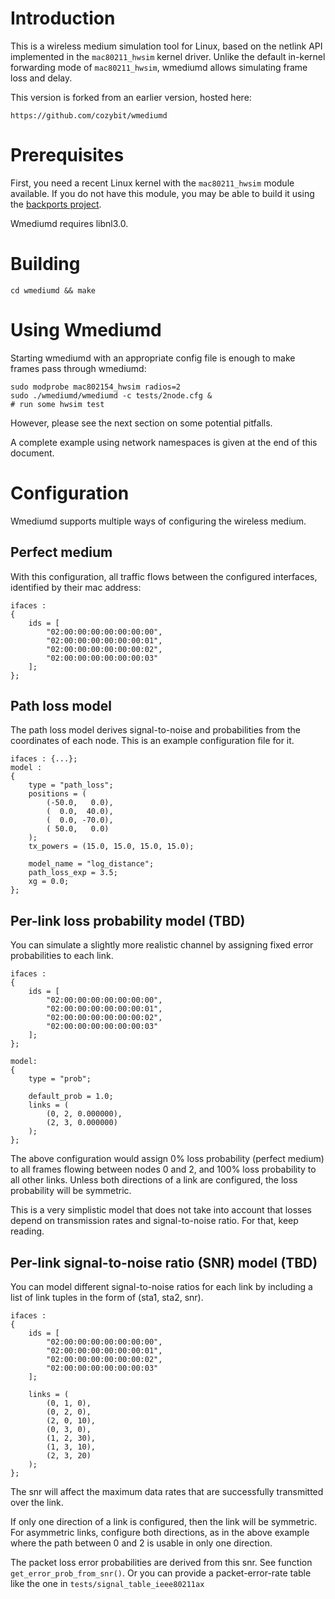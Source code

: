 # Introduction

This is a wireless medium simulation tool for Linux, based on the netlink API
implemented in the `mac80211_hwsim` kernel driver.  Unlike the default in-kernel
forwarding mode of `mac80211_hwsim`, wmediumd allows simulating frame loss and
delay.

This version is forked from an earlier version, hosted here:

    https://github.com/cozybit/wmediumd

# Prerequisites

First, you need a recent Linux kernel with the `mac80211_hwsim` module
available.  If you do not have this module, you may be able to build it using
the [backports project](https://backports.wiki.kernel.org/index.php/Main_Page).

Wmediumd requires libnl3.0.

# Building
```
cd wmediumd && make
```

# Using Wmediumd

Starting wmediumd with an appropriate config file is enough to make frames
pass through wmediumd:
```
sudo modprobe mac802154_hwsim radios=2
sudo ./wmediumd/wmediumd -c tests/2node.cfg &
# run some hwsim test
```
However, please see the next section on some potential pitfalls.

A complete example using network namespaces is given at the end of
this document.

# Configuration

Wmediumd supports multiple ways of configuring the wireless medium.

## Perfect medium

With this configuration, all traffic flows between the configured interfaces, identified by their mac address:

```
ifaces :
{
	ids = [
		"02:00:00:00:00:00:00:00",
		"02:00:00:00:00:00:00:01",
		"02:00:00:00:00:00:00:02",
		"02:00:00:00:00:00:00:03"
	];
};
```

## Path loss model

The path loss model derives signal-to-noise and probabilities from the
coordinates of each node.  This is an example configuration file for it.

```
ifaces : {...};
model :
{
	type = "path_loss";
	positions = (
		(-50.0,   0.0),
		(  0.0,  40.0),
		(  0.0, -70.0),
		( 50.0,   0.0)
	);
	tx_powers = (15.0, 15.0, 15.0, 15.0);

	model_name = "log_distance";
	path_loss_exp = 3.5;
	xg = 0.0;
};
```

## Per-link loss probability model (TBD)

You can simulate a slightly more realistic channel by assigning fixed error
probabilities to each link.

```
ifaces :
{
	ids = [
		"02:00:00:00:00:00:00:00",
		"02:00:00:00:00:00:00:01",
		"02:00:00:00:00:00:00:02",
		"02:00:00:00:00:00:00:03"
	];
};

model:
{
	type = "prob";

	default_prob = 1.0;
	links = (
		(0, 2, 0.000000),
		(2, 3, 0.000000)
	);
};
```

The above configuration would assign 0% loss probability (perfect medium) to
all frames flowing between nodes 0 and 2, and 100% loss probability to all
other links.  Unless both directions of a link are configured, the loss
probability will be symmetric.

This is a very simplistic model that does not take into account that losses
depend on transmission rates and signal-to-noise ratio.  For that, keep reading.

## Per-link signal-to-noise ratio (SNR) model (TBD)

You can model different signal-to-noise ratios for each link by including a
list of link tuples in the form of (sta1, sta2, snr).

```
ifaces :
{
	ids = [
		"02:00:00:00:00:00:00:00",
		"02:00:00:00:00:00:00:01",
		"02:00:00:00:00:00:00:02",
		"02:00:00:00:00:00:00:03"
	];

	links = (
		(0, 1, 0),
		(0, 2, 0),
		(2, 0, 10),
		(0, 3, 0),
		(1, 2, 30),
		(1, 3, 10),
		(2, 3, 20)
	);
};
```
The snr will affect the maximum data rates that are successfully transmitted
over the link.

If only one direction of a link is configured, then the link will be
symmetric.  For asymmetric links, configure both directions, as in the
above example where the path between 0 and 2 is usable in only one
direction.

The packet loss error probabilities are derived from this snr.  See function
`get_error_prob_from_snr()`.  Or you can provide a packet-error-rate table like
the one in `tests/signal_table_ieee80211ax`
